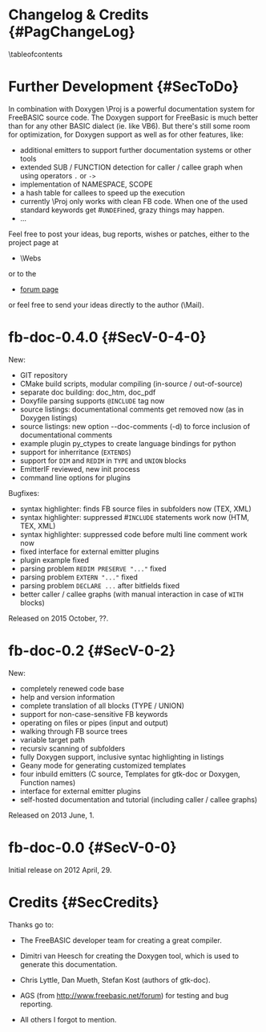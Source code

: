 Changelog & Credits {#PagChangeLog}
===================
\tableofcontents


# Further Development  {#SecToDo}

In combination with Doxygen \Proj is a powerful documentation
system for FreeBASIC source code. The Doxygen support for FreeBasic
is much better than for any other BASIC dialect (ie. like VB6). But
there's still some room for optimization, for Doxygen support as
well as for other features, like:

- additional emitters to support further documentation systems or other tools
- extended SUB / FUNCTION detection for caller / callee graph when using operators `.` or `->`
- implementation of NAMESPACE, SCOPE
- a hash table for callees to speed up the execution
- currently \Proj only works with clean FB code. When one of the
  used standard keywords get #`UNDEF`ined, grazy things may happen.
- ...

Feel free to post your ideas, bug reports, wishes or patches, either
to the project page at

- \Webs

or to the

- [forum page](http://www.freebasic.net/forum/viewtopic.php?f=8&t=19810)

or feel free to send your ideas directly to the author (\Mail).


# fb-doc-0.4.0 {#SecV-0-4-0}

New:

- GIT repository
- CMake build scripts, modular compiling (in-source / out-of-source)
- separate doc building: doc_htm, doc_pdf
- Doxyfile parsing supports `@INCLUDE` tag now
- source listings: documentational comments get removed now (as in Doxygen listings)
- source listings: new option --doc-comments (-d) to force inclusion of documentational comments
- example plugin py_ctypes to create language bindings for python
- support for inherritance (`EXTENDS`)
- support for `DIM` and `REDIM` in `TYPE` and `UNION` blocks
- EmitterIF reviewed, new init process
- command line options for plugins

Bugfixes:

- syntax highlighter: finds FB source files in subfolders now (TEX, XML)
- syntax highlighter: suppressed #`INCLUDE` statements work now (HTM, TEX, XML)
- syntax highlighter: suppressed code before multi line comment work now
- fixed interface for external emitter plugins
- plugin example fixed
- parsing problem `REDIM PRESERVE "..."` fixed
- parsing problem `EXTERN "..."` fixed
- parsing problem `DECLARE ...` after bitfields fixed
- better caller / callee graphs (with manual interaction in case of `WITH` blocks)

Released on 2015 October, ??.


# fb-doc-0.2 {#SecV-0-2}

New:

- completely renewed code base
- help and version information
- complete translation of all blocks (TYPE / UNION)
- support for non-case-sensitive FB keywords
- operating on files or pipes (input and output)
- walking through FB source trees
- variable target path
- recursiv scanning of subfolders
- fully Doxygen support, inclusive syntac highlighting in listings
- Geany mode for generating customized templates
- four inbuild emitters (C source, Templates for gtk-doc or Doxygen, Function names)
- interface for external emitter plugins
- self-hosted documentation and tutorial (including caller / callee graphs)

Released on 2013 June, 1.


# fb-doc-0.0 {#SecV-0-0}

Initial release on 2012 April, 29.



# Credits {#SecCredits}

Thanks go to:

- The FreeBASIC developer team for creating a great compiler.

- Dimitri van Heesch for creating the Doxygen tool, which is used to
  generate this documentation.

- Chris Lyttle, Dan Mueth, Stefan Kost (authors of gtk-doc).

- AGS (from http://www.freebasic.net/forum) for testing and bug reporting.

- All others I forgot to mention.


